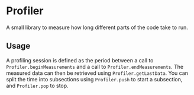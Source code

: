 # Profiler

A small library to measure how long different parts of the 
code take to run. 

## Usage

A profiling session is defined as the period between a call to 
`Profiler.beginMeasurements` and a call to `Profiler.endMeasurements`.
The measured data can then be retrieved using `Profiler.getLastData`.
You can split the time into subsections using `Profiler.push` to start
a subsection, and `Profiler.pop` to stop.
